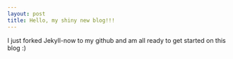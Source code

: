 ```yaml
---
layout: post
title: Hello, my shiny new blog!!!
---
```


I just forked Jekyll-now to my github and am all ready to get started on this blog :)
